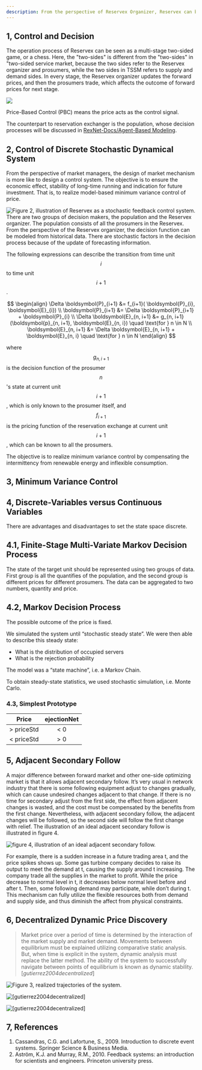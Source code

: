 ```yaml
---
description: From the perspective of Reservex Organizer, Reservex can be seen as a control system.
---
```


## 1, Control and Decision

The operation process of Reservex can be seen as a multi-stage two-sided game, or a chess. Here, the "two-sides" is different from the "two-sides" in "two-sided service market, because the two sides refer to the Reservex organizer and prosumers, while the two sides in TSSM refers to supply and demand sides. In every stage, the Reservex organizer updates the forward prices, and then the prosumers trade, which affects the outcome of forward prices for next stage.

![](../images/RexNet_7.png)

Price-Based Control (PBC) means the price acts as the control signal.

The counterpart to reservation exchanger is the population, whose decision processes will be discussed in [RexNet-Docs/Agent-Based Modeling](https://edxu96.gitbook.io/rexnet-docs/simulation/abm/1-decision).

## 2, Control of Discrete Stochastic Dynamical System

From the perspective of market managers, the design of market mechanism is more like to design a control system. The objective is to ensure the economic effect, stability of long-time running and indication for future investment. That is, to realize model-based minimum variance control of price.

![Figure 2, illustration of Reservex as a stochastic feedback control system. There are two groups of decision makers, the population and the Reservex organizer. The population consists of all the prosumers in the Reservex. From the perspective of the Reservex organizer, the decision function can be modeled from historical data. There are stochastic factors in the decision process because of the update of forecasting information.](../images/Rex_12.png)

The following expressions can describe the transition from time unit $$i$$ to time unit $$i+1$$.

$$
\begin{align}
	\Delta \boldsymbol{P}_{i+1} &= f_{i+1}( \boldsymbol{P}_{i}, \boldsymbol{E}_{i}) \\
	\boldsymbol{P}_{i+1} &= \Delta \boldsymbol{P}_{i+1} + \boldsymbol{P}_{i} \\
	\Delta \boldsymbol{E}_{n, i+1} &= g_{n, i+1}(\boldsymbol{p}_{n, i+1}, \boldsymbol{E}_{n, i}) \quad \text{for } n \in N \\
	\boldsymbol{E}_{n, i+1} &= \Delta \boldsymbol{E}_{n, i+1} + \boldsymbol{E}_{n, i} \quad \text{for } n \in N
\end{align}
$$

where $$g_{n, i+1}$$ is the decision function of the prosumer $$n$$'s state at current unit $$i+1$$, which is only known to the prosumer itself, and $$f_{i+1}$$ is the pricing function of the reservation exchange at current unit $$i+1$$, which can be known to all the prosumers.

The objective is to realize minimum variance control by compensating the intermittency from renewable energy and inflexible consumption.

## 3, Minimum Variance Control



## 4, Discrete-Variables versus Continuous Variables

There are advantages and disadvantages to set the state space discrete.

## 4.1, Finite-Stage Multi-Variate Markov Decision Process

The state of the target unit should be represented using two groups of data. First group is all the quantifies of the population, and the second group is different prices for different prosumers. The data can be aggregated to two numbers, quantity and price.

## 4.2, Markov Decision Process

The possible outcome of the price is fixed.

We simulated the system until “stochastic steady state”. We were then able to describe this steady state:

- What is the distribution of occupied servers
- What is the rejection probability

The model was a “state machine”, i.e. a Markov Chain.

To obtain steady-state statistics, we used stochastic simulation, i.e. Monte Carlo.

### 4.3, Simplest Prototype

|   Price    | ejectionNet |
|:----------:|:-----------:|
| > priceStd |     < 0     |
| < priceStd |     > 0     |

## 5, Adjacent Secondary Follow

A major difference between forward market and other one-side optimizing market is that it allows adjacent secondary follow. It’s very usual in network industry that there is some following equipment adjust to changes gradually, which can cause undesired changes adjacent to that change. If there is no time for secondary adjust from the first side, the effect from adjacent changes is wasted, and the cost must be compensated by the benefits from the first change. Nevertheless, with adjacent secondary follow, the adjacent changes will be followed, so the second side will follow the first change with relief. The illustration of an ideal adjacent secondary follow is illustrated in figure 4.

![figure 4, illustration of an ideal adjacent secondary follow.](../images/Rex_17.png)

For example, there is a sudden increase in a future trading area t, and the price spikes shows up. Some gas turbine company decides to raise its output to meet the demand at t, causing the supply around t increasing. The company trade all the supplies in the market to profit. While the price decrease to normal level in t, it decreases below normal level before and after t. Then, some following demand may participate, while don’t during t. This mechanism can fully utilize the flexible resources both from demand and supply side, and thus diminish the affect from physical constraints.

## 6, Decentralized Dynamic Price Discovery

> Market price over a period of time is determined by the interaction of the market supply and market demand. Movements between equilibrium must be explained utilizing comparative static analysis. But, when time is explicit in the system, dynamic analysis must replace the latter method. The ability of the system to successfully navigate between points of equilibrium is known as dynamic stability. [_gutierrez2004decentralized_]

![Figure 3, realized trajectories of the system.](../images/Rex_10.png)

![\[_gutierrez2004decentralized_\]](../images/Rex_19.png)

![\[_gutierrez2004decentralized_\]](../images/Rex_20.png)

## 7, References

1. Cassandras, C.G. and Lafortune, S., 2009. Introduction to discrete event systems. Springer Science & Business Media.
2. Aström, K.J. and Murray, R.M., 2010. Feedback systems: an introduction for scientists and engineers. Princeton university press.
